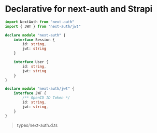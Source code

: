 # Declarative for next-auth and Strapi

```typescript
import NextAuth from "next-auth"
import { JWT } from "next-auth/jwt"

declare module "next-auth" {
    interface Session {
        id: string,
        jwt: string
    }

    interface User {
        id: string,
        jwt: string
    }
}

declare module "next-auth/jwt" {
    interface JWT {
        /** OpenID ID Token */
        id: string,
        jwt: string,
    }
}
```

> types/next-auth.d.ts


